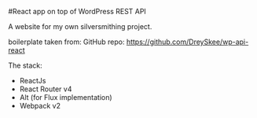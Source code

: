 #React app on top of WordPress REST API

A website for my own silversmithing project. 

boilerplate taken from: GitHub repo: https://github.com/DreySkee/wp-api-react

The stack:
- ReactJs
- React Router v4
- Alt (for Flux implementation)
- Webpack v2

